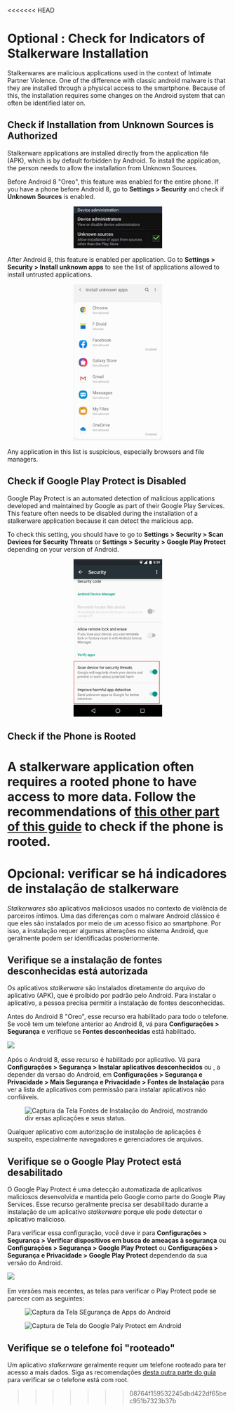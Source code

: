 <<<<<<< HEAD
# Optional : Check for Indicators of Stalkerware Installation

Stalkerwares are malicious applications used in the context of Intimate Partner Violence. One of the difference with classic android malware is that they are installed through a physical access to the smartphone. Because of this, the installation requires some changes on the Android system that can often be identified later on.

## Check if Installation from Unknown Sources is Authorized

Stalkerware applications are installed directly from the application file (APK), which is by default forbidden by Android. To install the application, the person needs to allow the installation from Unknown Sources.

Before Android 8 "Oreo", this feature was enabled for the entire phone. If you have a phone before Android 8, go to **Settings > Security** and check if **Unknown Sources** is enabled.

<center>
<img src="../img/unknown_sources.png" style="max-width:40%">
</center>

After Android 8, this feature is enabled per application. Go to **Settings > Security > Install unknown apps** to see the list of applications allowed to install untrusted applications.

<center>
<img src="../img/unknown_sources2.png" style="max-width:40%">
</center>

Any application in this list is suspicious, especially browsers and file managers.

## Check if Google Play Protect is Disabled

Google Play Protect is an automated detection of malicious applications developed and maintained by Google as part of their Google Play Services. This feature often needs to be disabled during the installation of a stalkerware application because it can detect the malicious app.

To check this setting, you should have to go to **Settings > Security > Scan Devices for Security Threats** or **Settings > Security > Google Play Protect** depending on your version of Android.

<center>
<img src="../img/androidscan.png" style="max-width:40%">
</center>

## Check if the Phone is Rooted

A stalkerware application often requires a rooted phone to have access to more data. Follow the recommendations of [this other part of this guide](root.md) to check if the phone is rooted.
=======
# Opcional: verificar se há indicadores de instalação de stalkerware

_Stalkerwares_ são aplicativos maliciosos usados ​​no contexto de violência de parceiros íntimos. Uma das diferenças com o malware Android clássico é que eles são instalados por meio de um acesso físico ao smartphone. Por isso, a instalação requer algumas alterações no sistema Android, que geralmente podem ser identificadas posteriormente.

## Verifique se a instalação de fontes desconhecidas está autorizada

Os aplicativos _stalkerware_ são instalados diretamente do arquivo do aplicativo (APK), que é proibido por padrão pelo Android. Para instalar o aplicativo, a pessoa precisa permitir a instalação de fontes desconhecidas.

Antes do Android 8 "Oreo", esse recurso era habilitado para todo o telefone. Se você tem um telefone anterior ao Android 8, vá para **Configurações > Segurança** e verifique se **Fontes desconhecidas** está habilitado.

![](../.gitbook/assets/unknown_sources.png)

Após o Android 8, esse recurso é habilitado por aplicativo. Vá para **Configurações > Segurança > Instalar aplicativos desconhecidos** ou , a depender da versao do Android, em **Configurações > Segurança e Privacidade > Mais Segurança e Privacidade > Fontes de Instalação** para ver a lista de aplicativos com permissão para instalar aplicativos não confiáveis.

<figure><img src="../.gitbook/assets/Screenshot_2024-12-18-16-29-00-86_fc704e6b13c4fb26bf5e411f75da84f2.jpg" alt="Captura da Tela Fontes de Instalação do Android, mostrando div ersas aplicações e seus status."><figcaption></figcaption></figure>

Qualquer aplicativo com autorização de instalação de aplicações é suspeito, especialmente navegadores e gerenciadores de arquivos.

## Verifique se o Google Play Protect está desabilitado

O Google Play Protect é uma detecção automatizada de aplicativos maliciosos desenvolvida e mantida pelo Google como parte do Google Play Services. Esse recurso geralmente precisa ser desabilitado durante a instalação de um aplicativo _stalkerware_ porque ele pode detectar o aplicativo malicioso.

Para verificar essa configuração, você deve ir para **Configurações > Segurança > Verificar dispositivos em busca de ameaças à segurança** ou **Configurações > Segurança > Google Play Protect** ou **Configurações > Segurança e Privacidade > Google Play Protect** dependendo da sua versão do Android.

![](../.gitbook/assets/androidscan.png)

Em versões mais recentes, as telas para verificar o Play Protect pode se parecer com as seguintes:

<figure><img src="../.gitbook/assets/Screenshot_2024-12-18-16-33-01-58_ab1359306de43320f9557c797b1c4be5.jpg" alt="Captura da Tela SEgurança de Apps do Android"><figcaption></figcaption></figure>

<figure><img src="../.gitbook/assets/Screenshot_2024-12-18-16-33-06-98_b5a5c5cb02ca09c784c5d88160e2ec24.jpg" alt="Captura de Tela do Google Paly Protect em Android"><figcaption></figcaption></figure>

## Verifique se o telefone foi "rooteado"

Um aplicativo _stalkerware_ geralmente requer um telefone rooteado para ter acesso a mais dados. Siga as recomendações [desta outra parte do guia](root.md) para verificar se o telefone está com root.
>>>>>>> 08764f159532245dbd422df65bec951b7323b37b
